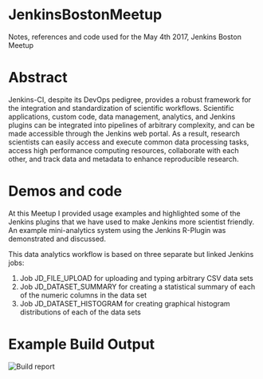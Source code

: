 # JenkinsBostonMeetup
Notes, references and code used for the May 4th 2017, Jenkins Boston Meetup
# Abstract
Jenkins-CI, despite its DevOps pedigree, provides a robust framework for the integration and standardization of scientific workflows.  Scientific applications, custom code, data management, analytics,  and Jenkins plugins can be integrated into pipelines of arbitrary complexity,  and can be made accessible through the Jenkins web portal.  As a result, research scientists can easily access and execute common data processing tasks, access high performance computing resources, collaborate with each other, and track data and metadata to enhance reproducible research. 

# Demos and code
At this Meetup I provided usage examples and highlighted some of the Jenkins plugins that we have used to make Jenkins more scientist friendly. An example mini-analytics system using the Jenkins R-Plugin was demonstrated and discussed. 

This data analytics workflow is based on three separate but linked Jenkins jobs:
1. Job JD_FILE_UPLOAD for uploading and typing arbitrary CSV data sets
2. Job JD_DATASET_SUMMARY for creating a statistical summary of each of the numeric columns in the data set
3. Job JD_DATASET_HISTOGRAM for creating graphical histogram distributions of each of the data sets

# Example Build Output
![Build report](https://docs.google.com/drawings/d/1Sy5rzo4hrSPW46r3GZzXbWZg5MmDKP_LTkcJR3re_6s/pub?w=960&h=720)
